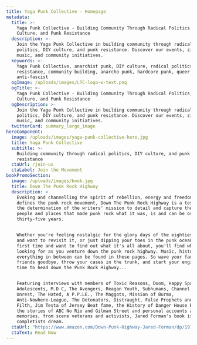 ```yaml
---
title: Yaga Punk Collective - Homepage
metadata:
  title: >-
    Yaga Punk Collective - Building Community Through Radical Politics, DIY
    Culture, and Punk Resistance
  description: >-
    Join the Yaga Punk Collective in building community through radical
    politics, DIY culture, and punk resistance. Discover our events, zines,
    music, and community initiatives.
  keywords: >-
    Yaga Punk Collective, anarchist punk, DIY culture, radical politics, punk
    resistance, community building, anarcho punk, hardcore punk, queer punk,
    anti-fascist
  ogImage: /uploads/images/LTC-logo-w-text.png
  ogTitle: >-
    Yaga Punk Collective - Building Community Through Radical Politics, DIY
    Culture, and Punk Resistance
  ogDescription: >-
    Join the Yaga Punk Collective in building community through radical
    politics, DIY culture, and punk resistance. Discover our events, zines,
    music, and community initiatives.
  twitterCard: summary_large_image
heroComponent:
  image: /uploads/images/yaga-punk-collective-hero.jpg
  title: Yaga Punk Collective
  subtitle: >-
    Building community through radical politics, DIY culture, and punk
    resistance
  ctaUrl: /join-us
  ctaLabel: Join the Movement
bookPromoSection:
  image: /uploads/images/book.jpg
  title: Down The Punk Rock Highway
  description: >
    Evoking and channelling the spirit of rebellion, energy and freedom that
    defines the punk rock movement, Down The Punk Rock Highway is a testament to
    the determination of the writers' mission to detail and capture the scene,
    people and places that made punk rock what it was, is and can be over
    thirty-five years.


    Whether you're feeling nostalgic for the glory days of the eighties scene
    and want to revisit it, or just dipping your toes in the punk ocean for the
    first time and want to find out what it's all about, you'll find what you're
    looking for as you venture down the punk rock highway. Music, history and
    everything in between can be found in these pages. So wave your family and
    friends goodbye, throw your cases in the trunk, and start your engine. It's
    time to head down the Punk Rock Highway...


    Featuring interviews with members of Toxic Reasons, Doom, Happy Spastics,
    Adolescents, M.D C, The Avengers, Reagan Youth, Subhumans, Channel 3, Social
    Unrest, The Hated, A P.P.LE., The Maggots, Mission of Burma,
    Anti-Nowhere-League, The Detonators, Distraught, False Prophets and Icons of
    Filth, Jim Testa of Jersey Beat fame, the History of Danger House Records,
    the stories of ABC No Rio and Gilman Street and personal accounts and
    memories, from scene veterans and activists, Jared Forman's book is a punk
    completists dream.
  ctaUrl: "https://www.amazon.com/Down-Punk-Highway-Jared-Forman/dp/1916864368"
  ctaText: Read Now
---
```

